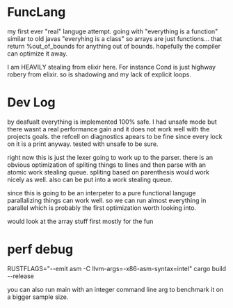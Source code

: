 # FuncLang
my first ever "real" languge attempt. going with "everything is a function" similar to old javas "everyhing is a class" 
so arrays are just functions... that return %out_of_bounds for anything out of bounds. hopefully the compiler can optimize it away.

I am HEAVILY stealing from elixir here. For instance Cond is just highway robery from elixir. so is shadowing and my lack of explicit loops.


# Dev Log

by deafualt everything is implemented 100% safe. I had unsafe mode but there wasnt a real performance gain and it does not work well with the projects goals. the refcell on diagnostics apears to be fine since every lock on it is a print anyway. tested with unsafe to be sure. 

right now this is just the lexer going to work up to the parser.
there is an obvious optimization of spliting things to lines and then parse with an atomic work stealing queue.
spliting based on parenthesis would work nicely as well. also can be put into a work stealing queue.

since this is going to be an interpeter to a pure functional languge parallalizing things can work well.
so we can run almost everything in parallel which is probably the first optimization worth looking into.

would look at the array stuff first mostly for the fun

# perf debug
RUSTFLAGS="--emit asm -C llvm-args=-x86-asm-syntax=intel" cargo build --release

you can also run main with an integer command line arg to benchmark it on a bigger sample size.